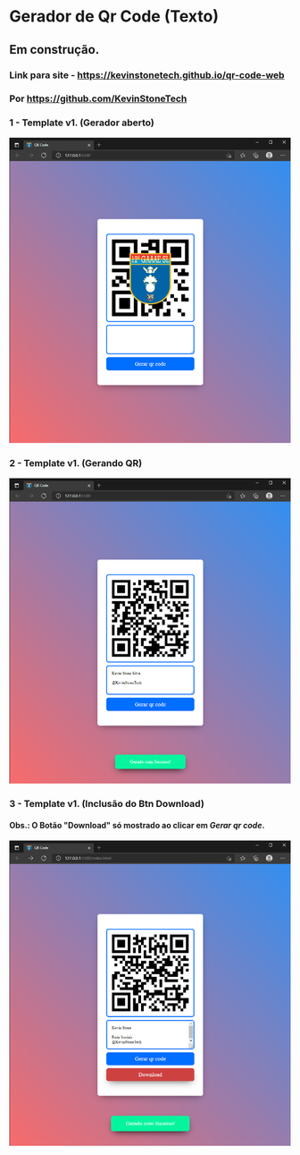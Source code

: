 # Gerador de Qr Code (Texto)

## Em construção.

### Link para site - https://kevinstonetech.github.io/qr-code-web

### Por https://github.com/KevinStoneTech

### 1 - Template v1. (Gerador aberto)

<img src="src/img/24_08_2021 22_56_52.png">

### 2 - Template v1. (Gerando QR)

<img src="src/img/24_08_2021 23_02_01.png">

### 3 - Template v1. (Inclusão do Btn Download)

#### Obs.: O Botão "Download" só mostrado ao clicar em *Gerar qr code*.

<img src="src/img/25_08_2021 18_27_44.png">

